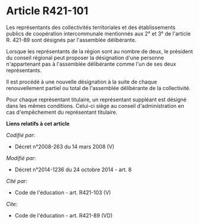 # Article R421-101

Les représentants des collectivités territoriales et des établissements publics de coopération intercommunale mentionnés aux
2° et 3° de l'article R. 421-89 sont désignés par l'assemblée délibérante. 

Lorsque les représentants de la région sont au nombre de deux, le président du conseil régional peut proposer la désignation
d'une personne n'appartenant pas à l'assemblée délibérante comme l'un de ses deux représentants. 

Il est procédé à une nouvelle désignation à la suite de chaque renouvellement partiel ou total de l'assemblée délibérante de
la collectivité. 

Pour chaque représentant titulaire, un représentant suppléant est désigné dans les mêmes conditions. Celui-ci siège au
conseil d'administration en cas d'empêchement du représentant titulaire.

**Liens relatifs à cet article**

_Codifié par_:

  - Décret n°2008-263 du 14 mars 2008 (V)

_Modifié par_:

  - Décret n°2014-1236 du 24 octobre 2014 - art. 8

_Cité par_:

  - Code de l'éducation - art. R421-103 (V)

_Cite_:

  - Code de l'éducation - art. R421-89 (VD)
